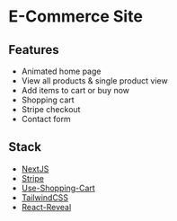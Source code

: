 # E-Commerce Site

## Features
- Animated home page
- View all products & single product view
- Add items to cart or buy now
- Shopping cart
- Stripe checkout
- Contact form


## Stack
- [NextJS](https://nextjs.org/)
- [Stripe](https://stripe.com/gb)
- [Use-Shopping-Cart](https://useshoppingcart.com/)
- [TailwindCSS](https://tailwindcss.com/)
- [React-Reveal](https://www.react-reveal.com/)
